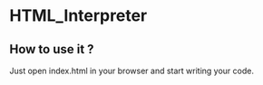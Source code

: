 # HTML_Interpreter

## How to use it ?

Just open index.html in your browser and start writing your code.
